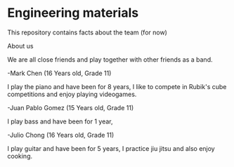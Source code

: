 Engineering materials
====

This repository contains facts about the team (for now)


About us

We are all close friends and play together with other friends as a band.

-Mark Chen (16 Years old, Grade 11)

I play the piano and have been for 8 years, I like to compete in Rubik's cube competitions and enjoy playing videogames.

-Juan Pablo Gomez (15 Years old, Grade 11)

I play bass and have been for 1 year, 

-Julio Chong (16 Years old, Grade 11)

I play guitar and have been for 5 years, I practice jiu jitsu and also enjoy cooking.
